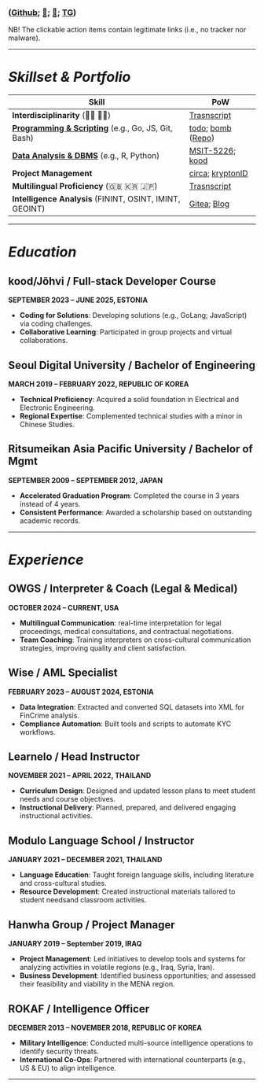 ### **([Github](https://github.com/bob-606/); [📲](tel:+37258802547); [📧](mailto:kood@jjl.ch); [TG](https://t.me/musubito))**
NB!  The clickable action items contain legitimate links (i.e., no tracker nor malware). 

---

# ***Skillset & Portfolio***

| **Skill**                      | **PoW**                                                                                 |
|---------------------------------|-------------------------------------------------------------------------------------------------------|
| **Interdisciplinarity** (👨‍🔬 👨‍💼) | [Trasnscript](https://drive.google.com/file/d/1t4EDYXCSYReYP3TesPi2r2IMMpRNusyY/view?usp=sharing) |
| **[Programming & Scripting](https://github.com/bob-606)** (e.g., Go, JS, Git, Bash) | [todo](https://todo.jjl.ch/); [bomb](https://bomb.jjl.ch/) ([Repo](https://github.com/bob-606/bomb))
| **[Data Analysis & DBMS](https://github.com/bob-606)** (e.g., R, Python) | [MSIT-5226](https://github.com/bob-606/MSIT-5226); [kood](https://kood.jjl.ch/) |
| **Project Management**      | [circa](https://circa.jjl.ch/); [kryptonID](https://github.com/deorlovnis/KryptonID/blob/main/kryptonID%20(1).pdf)|
| **Multilingual Proficiency** (🇬🇧 🇰🇷 🇯🇵) | [Trasnscript](https://drive.google.com/file/d/1t4EDYXCSYReYP3TesPi2r2IMMpRNusyY/view?usp=sharing) |
| **Intelligence Analysis** (FININT, OSINT, IMINT, GEOINT) | [Gitea](https://01.kood.tech/git/jlim); [Blog](https://insights.unlocks.app/author/tor/) |
  
---

# ***Education***
## kood/Jõhvi / Full-stack Developer Course
**SEPTEMBER 2023 – JUNE 2025, ESTONIA**
- **Coding for Solutions**: Developing solutions (e.g., GoLang; JavaScript) via coding challenges.
- **Collaborative Learning**: Participated in group projects and virtual collaborations.

## Seoul Digital University / Bachelor of Engineering
**MARCH 2019 – FEBRUARY 2022, REPUBLIC OF KOREA**
- **Technical Proficiency**: Acquired a solid foundation in Electrical and Electronic Engineering.
- **Regional Expertise**: Complemented technical studies with a minor in Chinese Studies.

## Ritsumeikan Asia Pacific University / Bachelor of Mgmt
**SEPTEMBER 2009 – SEPTEMBER 2012, JAPAN**
- **Accelerated Graduation Program**: Completed the course in 3 years instead of 4 years.
- **Consistent Performance**: Awarded a scholarship based on outstanding academic records.

---

# ***Experience***

## OWGS / Interpreter & Coach (Legal & Medical)
**OCTOBER 2024 – CURRENT, USA**
- **Multilingual Communication**: real-time interpretation for legal proceedings, medical consultations, and contractual negotiations.
- **Team Coaching**: Training interpreters on cross-cultural communication strategies, improving quality and client satisfaction.

## Wise / AML Specialist
**FEBRUARY 2023 – AUGUST 2024, ESTONIA**
- **Data Integration**: Extracted and converted SQL datasets into XML for FinCrime analysis.
- **Compliance Automation**: Built tools and scripts to automate KYC workflows.

## Learnelo / Head Instructor 
**NOVEMBER 2021 – APRIL 2022, THAILAND**
- **Curriculum Design**: Designed and updated lesson plans to meet student needs and course objectives.
- **Instructional Delivery**: Planned, prepared, and delivered engaging instructional activities.

## Modulo Language School / Instructor
**JANUARY 2021 – DECEMBER 2021, THAILAND**
- **Language Education**: Taught foreign language skills, including literature and cross-cultural studies.
- **Resource Development**: Created instructional materials tailored to student needsand classroom activities.

## Hanwha Group / Project Manager
**JANUARY 2019 – September 2019, IRAQ**
- **Project Management**: Led initiatives to develop tools and systems for analyzing activities in volatile regions (e.g., Iraq, Syria, Iran).
- **Business Development**: Identified business opportunities; and assessed their feasibility and viability in the MENA region.

## ROKAF / Intelligence Officer
**DECEMBER 2013 – NOVEMBER 2018, REPUBLIC OF KOREA**
- **Military Intelligence**: Conducted multi-source intelligence operations to identify security threats.
- **International Co-Ops**: Partnered with international counterparts (e.g., US & EU) to align intelligence.

---
